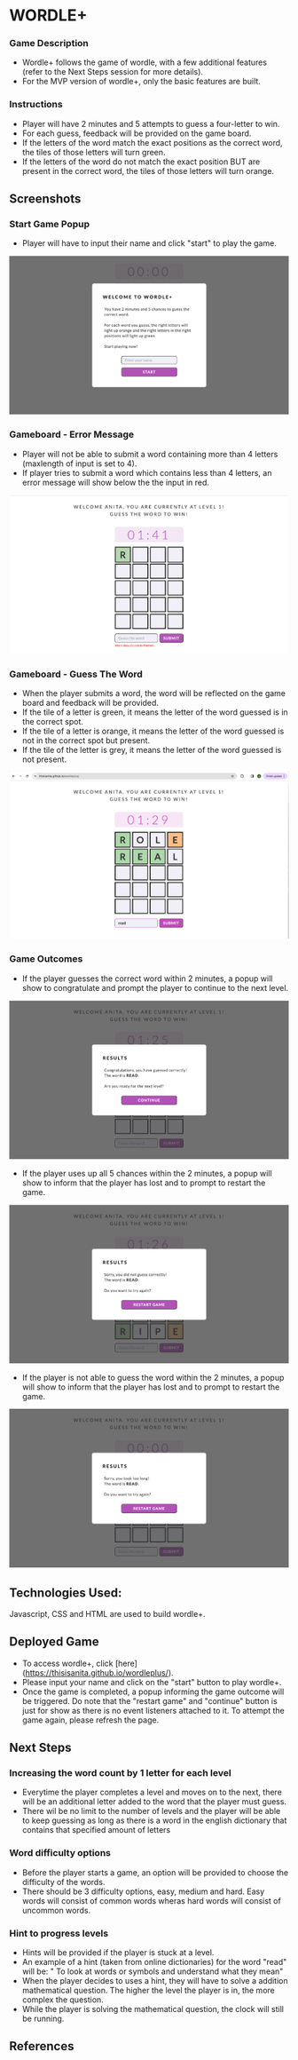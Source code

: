 # WORDLE+

### Game Description

- Wordle+ follows the game of wordle, with a few additional features (refer to the Next Steps session for more details).
- For the MVP version of wordle+, only the basic features are built.

### Instructions

- Player will have 2 minutes and 5 attempts to guess a four-letter to win.
- For each guess, feedback will be provided on the game board.
- If the letters of the word match the exact positions as the correct word, the tiles of those letters will turn green.
- If the letters of the word do not match the exact position BUT are present in the correct word, the tiles of those letters will turn orange.

## Screenshots

### Start Game Popup

- Player will have to input their name and click "start" to play the game.

![Introductory popup](/Images/Frame1_popup.png)

### Gameboard - Error Message

- Player will not be able to submit a word containing more than 4 letters (maxlength of input is set to 4).
- If player tries to submit a word which contains less than 4 letters, an error message will show below the the input in red.

![Error message](/Images/Frame2_errormessage.png)

### Gameboard - Guess The Word

- When the player submits a word, the word will be reflected on the game board and feedback will be provided.
- If the tile of a letter is green, it means the letter of the word guessed is in the correct spot.
- If the tile of a letter is orange, it means the letter of the word guessed is not in the correct spot but present.
- If the tile of the letter is grey, it means the letter of the word guessed is not present.

![Gameboard](/Images/Frame3_gameboard.png)

### Game Outcomes

- If the player guesses the correct word within 2 minutes, a popup will show to congratulate and prompt the player to continue to the next level.

![Winner popup](/Images/Frame4_winpopup.png)

- If the player uses up all 5 chances within the 2 minutes, a popup will show to inform that the player has lost and to prompt to restart the game.

![Loser popup](/Images/Frame5_losepopup.png)

- If the player is not able to guess the word within the 2 minutes, a popup will show to inform that the player has lost and to prompt to restart the game.

![Timeout popup](/Images/Frame6_timeoutpopup.png)

## Technologies Used:

Javascript, CSS and HTML are used to build wordle+.

## Deployed Game

- To access wordle+, click [here] (https://thisisanita.github.io/wordleplus/).
- Please input your name and click on the "start" button to play wordle+.
- Once the game is completed, a popup informing the game outcome will be triggered. Do note that the "restart game" and "continue" button is just for show as there is no event listeners attached to it. To attempt the game again, please refresh the page.

## Next Steps

### Increasing the word count by 1 letter for each level

- Everytime the player completes a level and moves on to the next, there will be an additional letter added to the word that the player must guess.
- There wil be no limit to the number of levels and the player will be able to keep guessing as long as there is a word in the english dictionary that contains that specified amount of letters

### Word difficulty options

- Before the player starts a game, an option will be provided to choose the difficulty of the words.
- There should be 3 difficulty options, easy, medium and hard. Easy words will consist of common words wheras hard words will consist of uncommon words.

### Hint to progress levels

- Hints will be provided if the player is stuck at a level.
- An example of a hint (taken from online dictionaries) for the word "read" will be: " To look at words or symbols and understand what they mean"
- When the player decides to uses a hint, they will have to solve a addition mathematical question. The higher the level the player is in, the more complex the question.
- While the player is solving the mathematical question, the clock will still be running.

## References
